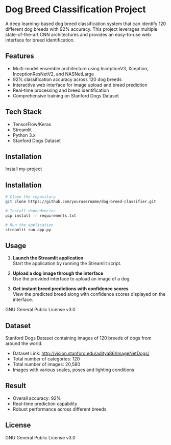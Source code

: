 
# Dog Breed Classification Project

A deep learning-based dog breed classification system that can identify 120 different dog breeds with 92% accuracy. This project leverages multiple state-of-the-art CNN architectures and provides an easy-to-use web interface for breed identification.


## Features
- Multi-model ensemble architecture using InceptionV3, Xception, InceptionResNetV2, and NASNetLarge
- 92% classification accuracy across 120 dog breeds 
- Interactive web interface for image upload and breed prediction
- Real-time processing and breed identification
- Comprehensive training on Stanford Dogs Dataset
## Tech Stack
- TensorFlow/Keras
- Streamlit
- Python 3.x
- Stanford Dogs Dataset
## Installation

Install my-project 


  
## Installation
```bash
# Clone the repository
git clone https://github.com/yourusername/dog-breed-classifier.git
```
```bash
# Install dependencies
pip install -r requirements.txt
```
```bash
# Run the application
streamlit run app.py
```
    
## Usage

1. **Launch the Streamlit application**  
   Start the application by running the Streamlit script.  

2. **Upload a dog image through the interface**  
   Use the provided interface to upload an image of a dog.  

3. **Get instant breed predictions with confidence scores**  
   View the predicted breed along with confidence scores displayed on the interface.  

GNU General Public License v3.0
## Dataset
Stanford Dogs Dataset containing images of 120 breeds of dogs from around the world.

- Dataset Link: http://vision.stanford.edu/aditya86/ImageNetDogs/
- Total number of categories: 120
- Total number of images: 20,580
- Images with various scales, poses and lighting conditions


## Result

- Overall accuracy: 92%
- Real-time prediction capability
- Robust performance across different breeds



## License

   GNU General Public License v3.0

